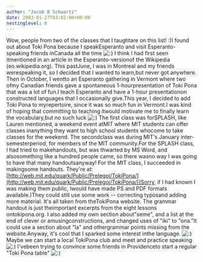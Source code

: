 ```yaml
---
author: "Jacob B Schwartz"
date: 2003-01-27T03:02:00+00:00
nestinglevel: 0
---
```

Wow, people from two of the classes that I taughtare on this list! :)I found out about Toki Pona because I speakEsperanto and visit Esperanto-speaking friends inCanada all the time ![:)](images/smilies/icon_e_smile.gif "Smile") I think I had first seen itmentioned in an article in the Esperanto-versionof the Wikipedia (eo.wikipedia.org). This pastJune, I was in Montreal and my friends werespeaking it, so I decided that I wanted to learn,but never got anywhere. Then in October, I wentto an Esperanto gathering in Vermont where two ofmy Canadian friends gave a spontaneous 1-hourpresentation of Toki Pona that was a lot of fun.I teach Esperanto and have a 1-hour presentationon constructed languages that I occasionally give.This year, I decided to add Toki Pona to myrepertoire, since it was so much fun in Vermont.I was kind of hoping that committing to teaching itwould motivate me to finally learn the vocabulary,but no such luck ![:)](images/smilies/icon_e_smile.gif "Smile") The first class was forSPLASH, like Lauren mentioned, a weekend event atMIT where MIT students can offer classes inanything they want to high school students whocome to take classes for the weekend. The secondclass was during MIT's January inter-semesterperiod, for members of the MIT community.For the SPLASH class, I had tried to makehandouts, but was thwarted by MS Word, and alsosomething like a hundred people came, so there wasno way I was going to have that many handoutsanyway! For the MIT class, I succeeded in makingsome handouts. They're at:[http://web.mit.edu/quark/Public/Prelegoj/TokiPona/](http://web.mit.edu/quark/Public/Prelegoj/TokiPona/)(Sorry, if I had known I was making them public, Iwould have made PS and PDF formats available.)They could still use some work --
 correcting typosand adding more material. It's all taken from theTokiPona website. The grammar handout is just theimportant excerpts from the eight lessons ontokipona.org. I also added my own section about"seme", and a list at the end of clever or amusingconstructions, and changed uses of "iki" to "ona."It could use a section about "la" and othergrammar points missing from the website.Anyway, it's cool that I sparked some interest inthe language. ![:)](images/smilies/icon_e_smile.gif "Smile") Maybe we can start a local TokiPona club and meet and practice speaking ![:)](images/smilies/icon_e_smile.gif "Smile") I'vebeen trying to convince some friends in Providenceto start a regular "Toki Pona table" ![:)](images/smilies/icon_e_smile.gif "Smile")